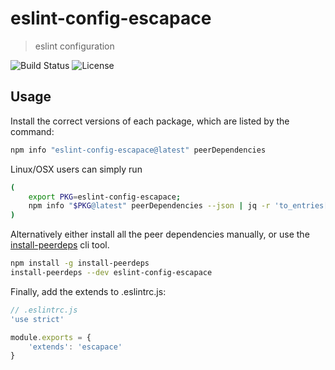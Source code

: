 # eslint-config-escapace

>  eslint configuration

![Build Status](https://github.com/escapace/eslint-config-escapace/workflows/Release/badge.svg)
![License](https://img.shields.io/badge/license-Mozilla%20Public%20License%20Version%202.0-blue.svg)

## Usage

Install the correct versions of each package, which are listed by the command:

```sh
npm info "eslint-config-escapace@latest" peerDependencies
```

Linux/OSX users can simply run

```sh
(
    export PKG=eslint-config-escapace;
    npm info "$PKG@latest" peerDependencies --json | jq -r 'to_entries[] | "\"\(.key)@\(.value)\"" // empty' | xargs npm install --save-dev "$PKG@latest"
)
```

Alternatively either install all the peer dependencies manually, or use
the [install-peerdeps](https://github.com/nathanhleung/install-peerdeps) cli
tool.

```sh
npm install -g install-peerdeps
install-peerdeps --dev eslint-config-escapace
```

Finally, add the extends to .eslintrc.js:

```javascript
// .eslintrc.js
'use strict'

module.exports = {
    'extends': 'escapace'
}
```
